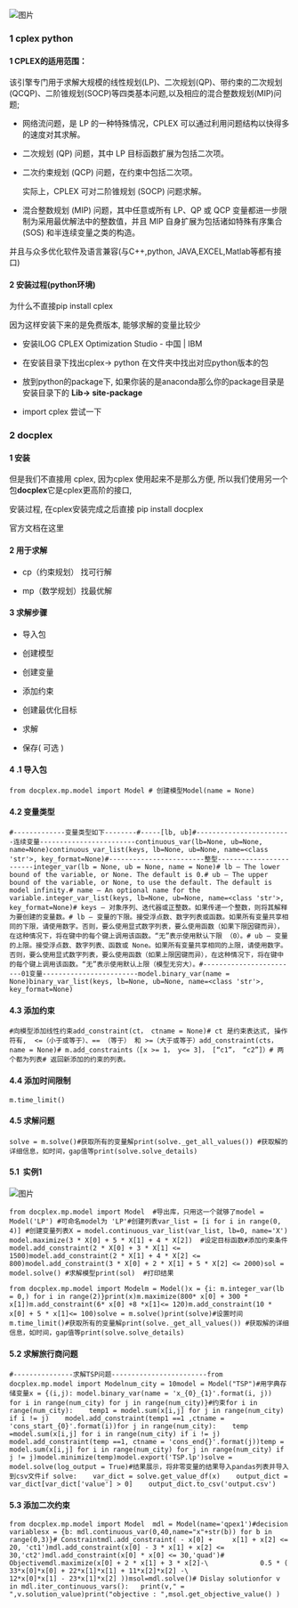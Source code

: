 ![图片](https://mmbiz.qpic.cn/mmbiz_png/QwqZcp1H2m8qWHY4IracKgL6xPJOjsswkjpcnT7X3l48Od03kSKOVzmdNEdes2ffn9YpmD51LLyDfPZDB6tgZQ/640?wx_fmt=png&wxfrom=5&wx_lazy=1&wx_co=1)

### 1 cplex python

#### 1 CPLEX的适用范围：

该引擎专门用于求解大规模的线性规划(LP)、二次规划(QP)、带约束的二次规划(QCQP)、二阶锥规划(SOCP)等四类基本问题,以及相应的混合整数规划(MIP)问题;

-   网络流问题，是 LP 的一种特殊情况，CPLEX 可以通过利用问题结构以快得多的速度对其求解。
    
-   二次规划 (QP) 问题，其中 LP 目标函数扩展为包括二次项。
    
-   二次约束规划 (QCP) 问题，在约束中包括二次项。
    
    实际上，CPLEX 可对二阶锥规划 (SOCP) 问题求解。
    
-   混合整数规划 (MIP) 问题，其中任意或所有 LP、QP 或 QCP 变量都进一步限制为采用最优解法中的整数值，并且 MIP 自身扩展为包括诸如特殊有序集合 (SOS) 和半连续变量之类的构造。
    

并且与众多优化软件及语言兼容(与C++,python, JAVA,EXCEL,Matlab等都有接口)

#### 2 安装过程(python环境)

为什么不直接pip install cplex

因为这样安装下来的是免费版本, 能够求解的变量比较少

-   安装ILOG CPLEX Optimization Studio - 中国 | IBM
    
-   在安装目录下找出cplex-> python 在文件夹中找出对应python版本的包
    
-   放到python的package下, 如果你装的是anaconda那么你的package目录是 安装目录下的 **Lib-> site-package**
    
-   import cplex 尝试一下
    

### 2 docplex

#### 1 安装

但是我们不直接用 cplex, 因为cplex 使用起来不是那么方便, 所以我们使用另一个包**docplex**它是cplex更高阶的接口,

安装过程, 在cplex安装完成之后直接 pip install docplex

官方文档在这里

#### 2 用于求解

-   cp（约束规划） 找可行解
    
-   mp（数学规划）找最优解
    

#### 3 求解步骤

-   导入包
    
-   创建模型
    
-   创建变量
    
-   添加约束
    
-   创建最优化目标
    
-   求解
    
-   保存( 可选 )
    

#### 4 .1 导入包

```
from docplex.mp.model import Model # 创建模型Model(name = None)
```

#### 4.2 变量类型

```
#-------------变量类型如下--------#-----[lb, ub]#------------------------连续变量------------------------continuous_var(lb=None, ub=None, name=None)continuous_var_list(keys, lb=None, ub=None, name=<class 'str'>, key_format=None)#------------------------整型------------------------integer_var(lb = None, ub = None, name = None)# lb – The lower bound of the variable, or None. The default is 0.# ub – The upper bound of the variable, or None, to use the default. The default is model infinity.# name – An optional name for the variable.integer_var_list(keys, lb=None, ub=None, name=<class 'str'>, key_format=None)# keys – 对象序列、迭代器或正整数。如果传递一个整数，则将其解释为要创建的变量数。# lb – 变量的下限。接受浮点数、数字列表或函数。如果所有变量共享相同的下限，请使用数字。否则，要么使用显式数字列表，要么使用函数（如果下限因键而异），在这种情况下，将在键中的每个键上调用该函数。“无”表示使用默认下限 （0）。# ub – 变量的上限。接受浮点数、数字列表、函数或 None。如果所有变量共享相同的上限，请使用数字。否则，要么使用显式数字列表，要么使用函数（如果上限因键而异），在这种情况下，将在键中的每个键上调用该函数。“无”表示使用默认上限（模型无穷大）。#------------------------01变量------------------------model.binary_var(name =  None)binary_var_list(keys, lb=None, ub=None, name=<class 'str'>, key_format=None)
```

#### 4.3 添加约束

```
#向模型添加线性约束add_constraint(ct， ctname = None)# ct 是约束表达式, 操作符有,  <=（小于或等于）、== （等于） 和 >=（大于或等于）add_constraint(cts， name = None)# m.add_constraints（[x >= 1， y<= 3]， [“c1”， “c2”]）# 两个都为列表# 返回新添加的约束的列表。
```

#### 4.4 添加时间限制

```
m.time_limit()
```

#### 4.5 求解问题

```
solve = m.solve()#获取所有的变量解print(solve._get_all_values()) #获取解的详细信息，如时间，gap值等print(solve.solve_details)
```

#### 5.1  实例1

![图片](https://mmbiz.qpic.cn/mmbiz_png/QwqZcp1H2m9uyTQRXFIrXSGbujWfz8ZsibqwaaCiconolLR3ibddp14ndZrBa9Ueic9HYFGiczl5KErY1Y4DajAUOSA/640?wx_fmt=png&wxfrom=5&wx_lazy=1&wx_co=1)

```
from docplex.mp.model import Model  #导出库，只用这一个就够了model = Model('LP') #可命名model为 'LP'#创建列表var_list = [i for i in range(0, 4)] #创建变量列表X = model.continuous_var_list(var_list, lb=0, name='X') model.maximize(3 * X[0] + 5 * X[1] + 4 * X[2])  #设定目标函数#添加约束条件model.add_constraint(2 * X[0] + 3 * X[1] <= 1500)model.add_constraint(2 * X[1] + 4 * X[2] <= 800)model.add_constraint(3 * X[0] + 2 * X[1] + 5 * X[2] <= 2000)sol = model.solve() #求解模型print(sol)  #打印结果
```

```
from docplex.mp.model import Modelm = Model()x = {i: m.integer_var(lb = 0,) for i in range(2)}print(x)m.maximize(800* x[0] + 300 * x[1])m.add_constraint(6* x[0] +8 *x[1]<= 120)m.add_constraint(10 * x[0] + 5 * x[1]<= 100)solve = m.solve()print(solve)#设置时间m.time_limit()#获取所有的变量解print(solve._get_all_values()) #获取解的详细信息，如时间，gap值等print(solve.solve_details)
```

#### 5.2 求解旅行商问题

```
#---------------求解TSP问题------------------------from docplex.mp.model import Modelnum_city = 10model = Model("TSP")#用字典存储变量x = {(i,j): model.binary_var(name = 'x_{0}_{1}'.format(i, j))  for i in range(num_city) for j in range(num_city)}#约束for i in range(num_city):    temp1 = model.sum(x[i,j] for j in range(num_city) if i != j)    model.add_constraint(temp1 ==1 ,ctname = 'cons_start_{0}'.format(i))for j in range(num_city):    temp =model.sum(x[i,j] for i in range(num_city) if i != j)    model.add_constraint(temp ==1, ctname = 'cons_end{}'.format(j))temp = model.sum(x[i,j] for i in range(num_city) for j in range(num_city) if j != j)model.minimize(temp)model.export('TSP.lp')solve = model.solve(log_output = True)#结果展示，将非零变量的结果导入pandas列表并导入到csv文件if solve:    var_dict = solve.get_value_df(x)    output_dict = var_dict[var_dict['value'] > 0]    output_dict.to_csv('output.csv')
```

#### 5.3 添加二次约束

```
from docplex.mp.model import Model  mdl = Model(name='qpex1')#decision variablesx = {b: mdl.continuous_var(0,40,name="x"+str(b)) for b in range(0,3)}# Constraintmdl.add_constraint( - x[0] +     x[1] + x[2] <= 20, 'ct1')mdl.add_constraint(x[0] - 3 * x[1] + x[2] <= 30,'ct2')mdl.add_constraint(x[0] * x[0] <= 30,'quad')# Objectivemdl.maximize(x[0] + 2 * x[1] + 3 * x[2]-\             0.5 * ( 33*x[0]*x[0] + 22*x[1]*x[1] + 11*x[2]*x[2] -\                     12*x[0]*x[1] - 23*x[1]*x[2] ))msol=mdl.solve()# Dislay solutionfor v in mdl.iter_continuous_vars():   print(v," = ",v.solution_value)print("objective : ",msol.get_objective_value() )
```